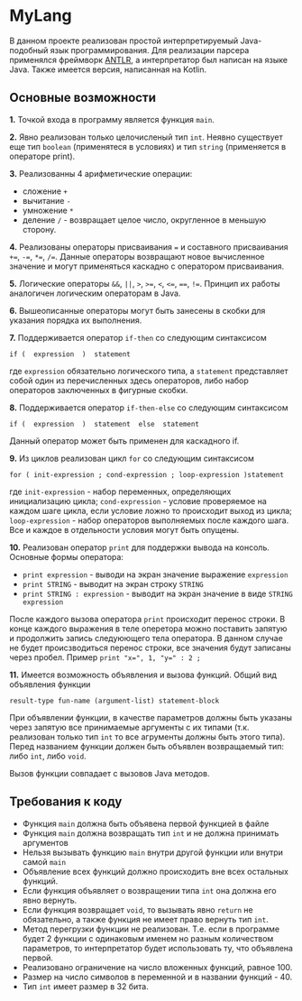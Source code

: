 # MyLang
В данном проекте реализован простой интерпретируемый Java-подобный
язык программирования. Для реализации парсера применялся фреймворк 
[ANTLR](http://www.antlr.org/), а интерпретатор был написан на языке
Java. Также имеется версия, написанная на Kotlin.

## Основные возможности
**1.** Точкой входа в программу является функция `main`.

**2.** Явно реализован только целочисленый тип `int`. Неявно существует
 еще тип `boolean` (применятеся в условиях) и тип `string` (применяется 
 в операторе print).
 
**3.** Реализованны 4 арифметические операции: 
   * сложение `+`
   * вычитание `-`
   * умножение `*`
   * деление `/` - возвращает целое число, 
    округленное в меньшую сторону.
    
**4.** Реализованы операторы присваивания `=`
и составного присваивания `+=`, `-=`, `*=`, `/=`.
Данные операторы возвращают новое вычисленное значение 
и могут применяться каскадно с оператором присваивания.

**5.** Логические операторы `&&`, `||`, `>`, `>=`,
`<`, `<=`, `==`, `!=`. Принцип их работы аналогичен логическим 
операторам в Java.

**6.** Вышеописанные операторы могут быть занесены в скобки
 для указания порядка их выполнения.
 
**7.** Поддерживается оператор `if-then` со следующим синтаксисом
```
if (  expression  )  statement
```
где `expression` обязательно логического типа, а `statement` представляет 
собой один из перечисленных здесь операторов, либо набор операторов
 заключенных в фигурные скобки.
 
**8.** Поддерживается оператор `if-then-else` со следующим синтаксисом
 ```
 if (  expression  )  statement  else  statement
 ```
Данный оператор может быть применен для каскадного if.

**9.** Из циклов реализован цикл `for` со следующим синтаксисом
```
for ( init-expression ; cond-expression ; loop-expression )statement
```
где `init-expression` - набор переменных, определяющих инициализацию
цикла; `cond-expression` - условие проверяемое на каждом шаге цикла,
если условие ложно то происходит выход из цикла; `loop-expression` -
набор операторов выполняемых после каждого шага. Все и каждое в отдельности
условия могут быть опущены.

**10.** Реализован оператор `print` для поддержки вывода на консоль.
Основные формы оператора:
   * `print expression` - выводи на экран значение выражение `expression`
   * `print STRING` - выводит на экран строку `STRING`
   * `print STRING : expression` - выводит на экран значение в виде `STRING expression`

После каждого вызова оператора `print` происходит перенос строки.
В конце каждого выражения в теле оперетора можно поставить запятую
и продолжить запись следуюющего тела оператора. В данном случае не будет 
происзводиться перенос строки, все значения будут записаны через пробел.
Пример `print "x=", 1, "y=" : 2 ;` 

**11.** Имеется возможность объявления и вызова функций. Общий вид объявления функции
```
result-type fun-name (argument-list) statement-block
``` 
При объявлении функции, в качестве параметров должны быть указаны через запятую все
принимаемые аргументы с их типами (т.к. реализован только тип `int` то
все агрументы должны быть этого типа). Перед названием функции должен быть 
объявлен возвращаемый тип: либо `int`, либо `void`.

Вызов функции совпадает с вызовов Java методов. 

## Требования к коду
* Функция `main` должна быть объявена первой функцией в файле
* Функция `main` должна возвращать тип `int` и не должна принимать аргументов
* Нельзя вызывать функцию `main` внутри другой функции или внутри самой `main`
* Объявление всех функций должно происходить вне всех остальных функций.
* Если функция объявляет о возвращении типа `int` она должна его явно вернуть.
* Если функция возвращает `void`, то вызывать явно `return` не обязательно,
а также функция не имеет право вернуть тип `int`.
* Метод перегрузки функции не реализован. Т.е. если в программе будет 
2 функции с одинаковым именем но разным количеством параметров, то
интерпретатор будет использовать ту, что объявлена первой.
* Реализовано ограничение на число вложенных функций, равное 100.
* Размер на число символов в переменной и в названии функций - 40.
* Тип `int` имеет размер в 32 бита. 